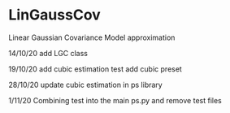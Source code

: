# LinGaussCov
Linear Gaussian Covariance Model approximation

14/10/20
add LGC class

19/10/20
add cubic estimation test
add cubic preset

28/10/20
update cubic estimation in ps library

1/11/20
Combining test into the main ps.py and remove test files